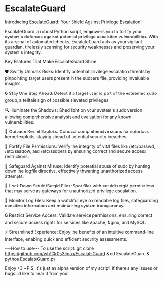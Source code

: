 # EscalateGuard
Introducing EscalateGuard: Your Shield Against Privilege Escalation!

EscalateGuard, a robust Python script, empowers you to fortify your system's defenses against potential privilege escalation vulnerabilities. With its arsenal of automated checks, EscalateGuard acts as your vigilant guardian, tirelessly scanning for security weaknesses and preserving your system's integrity.

Key Features That Make EscalateGuard Shine:

🛡️ Swiftly Unmask Risks: Identify potential privilege escalation threats by pinpointing target users present in the sudoers file, providing invaluable insights.

🔒 Stay One Step Ahead: Detect if a target user is part of the esteemed sudo group, a telltale sign of possible elevated privileges.

🔍 Illuminate the Shadows: Shed light on your system's sudo version, allowing comprehensive analysis and evaluation for any known vulnerabilities.

🚀 Outpace Kernel Exploits: Conduct comprehensive scans for notorious kernel exploits, staying ahead of potential security breaches.

🔐 Fortify File Permissions: Verify the integrity of vital files like /etc/passwd, /etc/shadow, and /etc/sudoers by ensuring correct and secure access restrictions.

🚨 Safeguard Against Misuse: Identify potential abuse of sudo by hunting down the logfile directive, effectively thwarting unauthorized access attempts.

🔑 Lock Down Setuid/Setgid Files: Spot files with setuid/setgid permissions that may serve as gateways for unauthorized privilege escalation.

📜 Monitor Log Files: Keep a watchful eye on readable log files, safeguarding sensitive information and maintaining system transparency.

🔒 Restrict Service Access: Validate service permissions, ensuring correct and secure access rights for services like Apache, Nginx, and MySQL.

⚡ Streamlined Experience: Enjoy the benefits of an intuitive command-line interface, enabling quick and efficient security assessments.
   
   ---How to use---
   To use the script: git clone https://github.com/wh1t3r0s3lmao/EscalateGuard & cd EscalateGuard & python EscalateGuard.py
   
  
   Enjoy <3
~P.S, It's just an alpha version of my script! If there's any issues or bugs i'd like to hear it from you!
